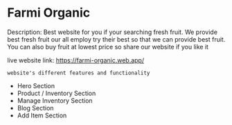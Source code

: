 # Farmi Organic

Description: Best website for you if your searching fresh fruit. We provide best fresh fruit our all employ try their best so that we can provide best fruit. You can also buy fruit at lowest price so share our website if you like it

live website link:
https://farmi-organic.web.app/

`website's different features and functionality`

-   Hero Section
-   Product / Inventory Section
-   Manage Inventory Section
-   Blog Section
-   Add Item Section
